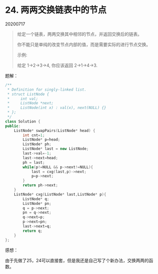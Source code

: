 # 24. 两两交换链表中的节点

20200717

> 给定一个链表，两两交换其中相邻的节点，并返回交换后的链表。
>
> 你不能只是单纯的改变节点内部的值，而是需要实际的进行节点交换。
>
>   
>
>  示例:
>
> 给定 1->2->3->4, 你应该返回 2->1->4->3.
>

题解：

```c++
/**
 * Definition for singly-linked list.
 * struct ListNode {
 *     int val;
 *     ListNode *next;
 *     ListNode(int x) : val(x), next(NULL) {}
 * };
 */
class Solution {
public:
    ListNode* swapPairs(ListNode* head) {
        int cnt=1;
        ListNode* p=head;
        ListNode* ph;
        ListNode* last = new ListNode;
        last->val=-1;
        last->next=head;
        ph = last;
        while(p!=NULL && p->next!=NULL){
            last = cxg(last,p)->next;
            p=p->next;
        }
        return ph->next;
    }
    ListNode* cxg(ListNode* last,ListNode* p){
        ListNode* q;
        ListNode* pn;
        q = p->next;
        pn = q->next;
        q->next=p;
        p->next=pn;
        last->next=q;
        return q;
    }
};
```

感想：

由于先做了25，24可以直接套，但是我还是自己写了个新办法，交换两两的函数。